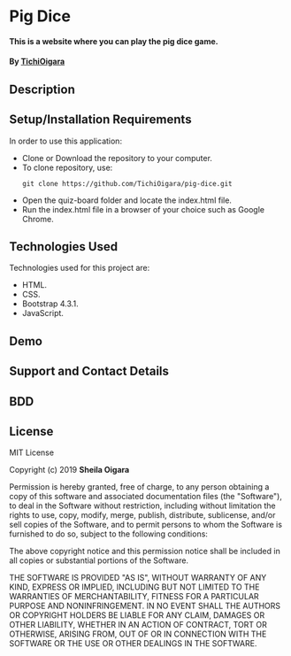 # Pig Dice
#### This is a website where you can play the pig dice game.
#### By [TichiOigara](https://github.com/TichiOigara)
## Description

## Setup/Installation Requirements
In order to use this application:
* Clone or Download the repository to your computer.
* To clone repository, use:
  ```
  git clone https://github.com/TichiOigara/pig-dice.git
  ```
* Open the quiz-board folder and locate the index.html file.
* Run the index.html file in a browser of your choice such as Google Chrome.

## Technologies Used
Technologies used for this project are:
* HTML.
* CSS.
* Bootstrap 4.3.1.
* JavaScript.
## Demo

## Support and Contact Details

## BDD

## License

MIT License

Copyright (c)  2019 **Sheila Oigara**

Permission is hereby granted, free of charge, to any person obtaining a copy of this software and associated documentation files (the "Software"), to deal in the Software without restriction, including without limitation the rights to use, copy, modify, merge, publish, distribute, sublicense, and/or sell copies of the Software, and to permit persons to whom the Software is furnished to do so, subject to the following conditions:

The above copyright notice and this permission notice shall be included in all copies or substantial portions of the Software.

THE SOFTWARE IS PROVIDED "AS IS", WITHOUT WARRANTY OF ANY KIND, EXPRESS OR IMPLIED, INCLUDING BUT NOT LIMITED TO THE WARRANTIES OF MERCHANTABILITY, FITNESS FOR A PARTICULAR PURPOSE AND NONINFRINGEMENT. IN NO EVENT SHALL THE AUTHORS OR COPYRIGHT HOLDERS BE LIABLE FOR ANY CLAIM, DAMAGES OR OTHER LIABILITY, WHETHER IN AN ACTION OF CONTRACT, TORT OR OTHERWISE, ARISING FROM, OUT OF OR IN CONNECTION WITH THE SOFTWARE OR THE USE OR OTHER DEALINGS IN THE SOFTWARE.
